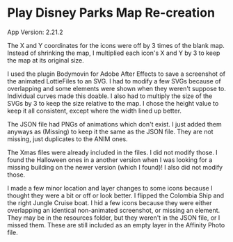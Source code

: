 # Play Disney Parks Map Re-creation
 
App Version: 2.21.2

The X and Y coordinates for the icons were off by 3 times of the blank map. Instead of shrinking the map, I multiplied each icon's X and Y by 3 to keep the map at its original size.

I used the plugin Bodymovin for Adobe After Effects to save a screenshot of the animated LottieFiles to an SVG. I had to modify a few SVGs because of overlapping and some elements were shown when they weren't suppose to. Individual curves made this doable. I also had to multiply the size of the SVGs by 3 to keep the size relative to the map. I chose the height value to keep it all consistent, except where the width lined up better.

The JSON file had PNGs of animations which don't exist. I just added them anyways as (Missing) to keep it the same as the JSON file. They are not missing, just duplicates to the ANIM ones.

The Xmas files were already included in the files. I did not modify those. I found the Halloween ones in a another version when I was looking for a missing building on the newer version (which I found)! I also did not modify those.

I made a few minor location and layer changes to some icons because I thought they were a bit or off or look better. I flipped the Colombia Ship and the right Jungle Cruise boat. I hid a few icons because they were either overlapping an identical non-animated screenshot, or missing an element. They may be in the resources folder, but they weren't in the JSON file, or I missed them. These are still included as an empty layer in the Affinity Photo file.